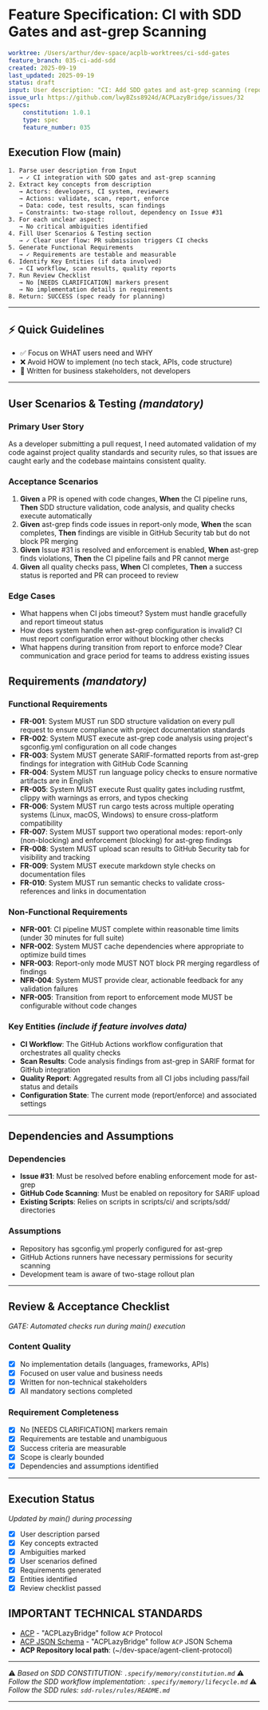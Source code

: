 # Feature Specification: CI with SDD Gates and ast-grep Scanning

```yaml
worktree: /Users/arthur/dev-space/acplb-worktrees/ci-sdd-gates
feature_branch: 035-ci-add-sdd
created: 2025-09-19
last_updated: 2025-09-19
status: draft
input: User description: "CI: Add SDD gates and ast-grep scanning (report→enforce) - Integrate SDD quality gates and ast-grep into CI. This is complementary to Issue #31 and will start in report-only mode, then flip to gating after #31 lands."
issue_url: https://github.com/lwyBZss8924d/ACPLazyBridge/issues/32
specs:
    constitution: 1.0.1
    type: spec
    feature_number: 035
```

## Execution Flow (main)

```text
1. Parse user description from Input
   → ✓ CI integration with SDD gates and ast-grep scanning
2. Extract key concepts from description
   → Actors: developers, CI system, reviewers
   → Actions: validate, scan, report, enforce
   → Data: code, test results, scan findings
   → Constraints: two-stage rollout, dependency on Issue #31
3. For each unclear aspect:
   → No critical ambiguities identified
4. Fill User Scenarios & Testing section
   → ✓ Clear user flow: PR submission triggers CI checks
5. Generate Functional Requirements
   → ✓ Requirements are testable and measurable
6. Identify Key Entities (if data involved)
   → CI workflow, scan results, quality reports
7. Run Review Checklist
   → No [NEEDS CLARIFICATION] markers present
   → No implementation details in requirements
8. Return: SUCCESS (spec ready for planning)
```

---

## ⚡ Quick Guidelines

- ✅ Focus on WHAT users need and WHY
- ❌ Avoid HOW to implement (no tech stack, APIs, code structure)
- 👥 Written for business stakeholders, not developers

---

## User Scenarios & Testing _(mandatory)_

### Primary User Story

As a developer submitting a pull request, I need automated validation of my code against project quality standards and security rules, so that issues are caught early and the codebase maintains consistent quality.

### Acceptance Scenarios

1. **Given** a PR is opened with code changes, **When** the CI pipeline runs, **Then** SDD structure validation, code analysis, and quality checks execute automatically
2. **Given** ast-grep finds code issues in report-only mode, **When** the scan completes, **Then** findings are visible in GitHub Security tab but do not block PR merging
3. **Given** Issue #31 is resolved and enforcement is enabled, **When** ast-grep finds violations, **Then** the CI pipeline fails and PR cannot merge
4. **Given** all quality checks pass, **When** CI completes, **Then** a success status is reported and PR can proceed to review

### Edge Cases

- What happens when CI jobs timeout? System must handle gracefully and report timeout status
- How does system handle when ast-grep configuration is invalid? CI must report configuration error without blocking other checks
- What happens during transition from report to enforce mode? Clear communication and grace period for teams to address existing issues

## Requirements _(mandatory)_

### Functional Requirements

- **FR-001**: System MUST run SDD structure validation on every pull request to ensure compliance with project documentation standards
- **FR-002**: System MUST execute ast-grep code analysis using project's sgconfig.yml configuration on all code changes
- **FR-003**: System MUST generate SARIF-formatted reports from ast-grep findings for integration with GitHub Code Scanning
- **FR-004**: System MUST run language policy checks to ensure normative artifacts are in English
- **FR-005**: System MUST execute Rust quality gates including rustfmt, clippy with warnings as errors, and typos checking
- **FR-006**: System MUST run cargo tests across multiple operating systems (Linux, macOS, Windows) to ensure cross-platform compatibility
- **FR-007**: System MUST support two operational modes: report-only (non-blocking) and enforcement (blocking) for ast-grep findings
- **FR-008**: System MUST upload scan results to GitHub Security tab for visibility and tracking
- **FR-009**: System MUST execute markdown style checks on documentation files
- **FR-010**: System MUST run semantic checks to validate cross-references and links in documentation

### Non-Functional Requirements

- **NFR-001**: CI pipeline MUST complete within reasonable time limits (under 30 minutes for full suite)
- **NFR-002**: System MUST cache dependencies where appropriate to optimize build times
- **NFR-003**: Report-only mode MUST NOT block PR merging regardless of findings
- **NFR-004**: System MUST provide clear, actionable feedback for any validation failures
- **NFR-005**: Transition from report to enforcement mode MUST be configurable without code changes

### Key Entities _(include if feature involves data)_

- **CI Workflow**: The GitHub Actions workflow configuration that orchestrates all quality checks
- **Scan Results**: Code analysis findings from ast-grep in SARIF format for GitHub integration
- **Quality Report**: Aggregated results from all CI jobs including pass/fail status and details
- **Configuration State**: The current mode (report/enforce) and associated settings

---

## Dependencies and Assumptions

### Dependencies

- **Issue #31**: Must be resolved before enabling enforcement mode for ast-grep
- **GitHub Code Scanning**: Must be enabled on repository for SARIF upload
- **Existing Scripts**: Relies on scripts in scripts/ci/ and scripts/sdd/ directories

### Assumptions

- Repository has sgconfig.yml properly configured for ast-grep
- GitHub Actions runners have necessary permissions for security scanning
- Development team is aware of two-stage rollout plan

---

## Review & Acceptance Checklist

_GATE: Automated checks run during main() execution_

### Content Quality

- [x] No implementation details (languages, frameworks, APIs)
- [x] Focused on user value and business needs
- [x] Written for non-technical stakeholders
- [x] All mandatory sections completed

### Requirement Completeness

- [x] No [NEEDS CLARIFICATION] markers remain
- [x] Requirements are testable and unambiguous
- [x] Success criteria are measurable
- [x] Scope is clearly bounded
- [x] Dependencies and assumptions identified

---

## Execution Status

_Updated by main() during processing_

- [x] User description parsed
- [x] Key concepts extracted
- [x] Ambiguities marked
- [x] User scenarios defined
- [x] Requirements generated
- [x] Entities identified
- [x] Review checklist passed

## IMPORTANT TECHNICAL STANDARDS

- [ACP](https://github.com/zed-industries/agent-client-protocol) - "ACPLazyBridge" follow `ACP` Protocol
- [ACP JSON Schema](https://github.com/zed-industries/agent-client-protocol/blob/main/schema/schema.json) - "ACPLazyBridge" follow `ACP` JSON Schema
- **ACP Repository local path**: (~/dev-space/agent-client-protocol)

---

⚠️ _Based on SDD CONSTITUTION: `.specify/memory/constitution.md`_
⚠️ _Follow the SDD workflow implementation: `.specify/memory/lifecycle.md`_
⚠️ _Follow the SDD rules: `sdd-rules/rules/README.md`_

---
